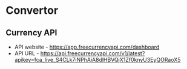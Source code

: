 # Convertor

## Currency API

- API website - https://app.freecurrencyapi.com/dashboard
- API URL - https://api.freecurrencyapi.com/v1/latest?apikey=fca_live_S4CLk7iNPhAiA8dlHBVQjX1Zf0knyU3EyQORaoX5
